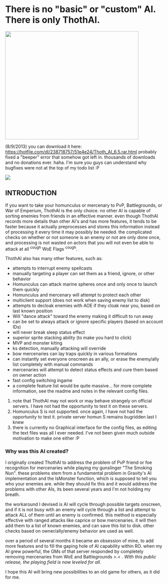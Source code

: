 # **There is no "basic" or "custom" AI. There is only ThothAI.** #
<a href='http://www.youtube.com/watch?feature=player_embedded&v=6ylXV8VvBes' target='_blank'><img src='http://img.youtube.com/vi/6ylXV8VvBes/0.jpg' width='425' height=344 /></a>

(8/9/2013)
you can download it here: https://hotfile.com/dl/238718757/51e4e24/Thoth_AI_6.5.rar.html
probably fixed a "beeper" error that somehow got left in.
thousands of downloads and no donations ever. haha. I'm sure you guys can understand why bugfixes were not at the top of my todo list :P

[![](https://www.paypalobjects.com/en_US/i/btn/btn_donate_LG.gif)](https://www.paypal.com/cgi-bin/webscr?cmd=_s-xclick&hosted_button_id=9DUWXG9GFHGEJ)

## INTRODUCTION ##
If you want to take your homunculus or mercenary to PvP, Battlegrounds, or War of Emperium, ThothAI is the only choice. no other AI is capable of sorting enemies from friends in an effective manner. even though ThothAI records more details than other AI's and has more features, it tends to be faster because it actually preprocesses and stores this information instead of processing it every time it may possibly be needed. the complicated checks on whether or not someone is an enemy or not are only done once, and processing is not wasted on actors that you will not even be able to attack at all <sup>cough</sup> WoE Flags <sup>cough</sup>.

ThothAI also has many other features, such as:
  * attempts to interrupt enemy spellcasts
  * manually targeting a player can set them as a friend, ignore, or other behavior
  * Homunculus can attack marine spheres once and only once to launch them quickly
  * Homunculus and mercenary will attempt to protect each other
  * multiclient support (does not work when saving enemy list to disk)
  * attempts to decloak enemies with AOE if they cloak near you, based on last known position
  * Will "dance attack" toward the enemy making it difficult to run away
  * can be set to always attack or ignore specific players (based on account IDs)
  * will never break sleep status effect
  * superior sprite stacking ability (to make you hard to click)
  * MVP and monster kiting
  * ks detection, manually attacking will override
  * bow mercenaries can lay traps quickly in various formations
  * can instantly set everyone onscreen as an ally, or erase the enemy/ally list completely with manual commands
  * mercenaries will attempt to detect status effects and cure them based on owner action
  * fast config switching ingame
  * a complete feature list would be quite massive... for more complete information, see the readme and notes in the relevant config files.

  1. note that ThothAI may not work or may behave strangely on official servers. I have not had the opportunity to test it on these servers.
  1. Homunculus S is not supported. once again, I have not had the opportunity to test it. private server homun S remains bugridden last I knew
  1. there is currently no Graphical interface for the config files, as editing the text files was all I ever needed. I've not been given much outside motivation to make one either :P

### Why was this AI created? ###
I originally created ThothAI to address the problem of PvP friend or foe recognition for mercenaries while playing my gunslinger "The Smoking Nun". these problems stem from a fundamental problem in Gravity's AI implementation and the IsMonster function, which is supposed to tell you who your enemies are. while they should fix this and it would address the problems with other AIs, its been several years and I'm not holding my breath.

the workaround I devised is AI will cycle through possible targets onscreen, and if it is not busy with an enemy will cycle through a list and attempt to attack ALL of them until an enemy is confirmed. this method is especially effective with ranged attacks like caprice or bow mercenaries. it will then add them to a list of known enemies, and can save this list to disk. other checks based on owner/ally/enemy behavior are used as well.

over a period of several months it became an obsession of mine, to add more features and  to fill the gaping hole of AI capability within RO. when my AI grew powerful, the GMs of that server responded by completely removing mercenaries from WoE and Battlegrounds >.< . _With this public release, the playing field is now leveled for all._

I hope this AI will bring new possibilities to an old game for others, as it did for me.
